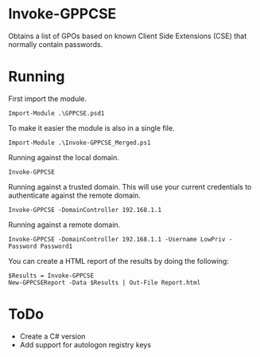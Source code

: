 # Invoke-GPPCSE
Obtains a list of GPOs based on known Client Side Extensions (CSE) that normally contain passwords.

# Running
First import the module.

```
Import-Module .\GPPCSE.psd1
```

To make it easier the module is also in a single file.

```
Import-Module .\Invoke-GPPCSE_Merged.ps1
```

Running against the local domain.

```
Invoke-GPPCSE
```

Running against a trusted domain. This will use your current credentials to authenticate against the remote domain.

```
Invoke-GPPCSE -DomainController 192.168.1.1
```

Running against a remote domain.

```
Invoke-GPPCSE -DomainController 192.168.1.1 -Username LowPriv -Password Password1
```

You can create a HTML report of the results by doing the following:

```
$Results = Invoke-GPPCSE
New-GPPCSEReport -Data $Results | Out-File Report.html
```

# ToDo
* Create a C# version
* Add support for autologon registry keys
